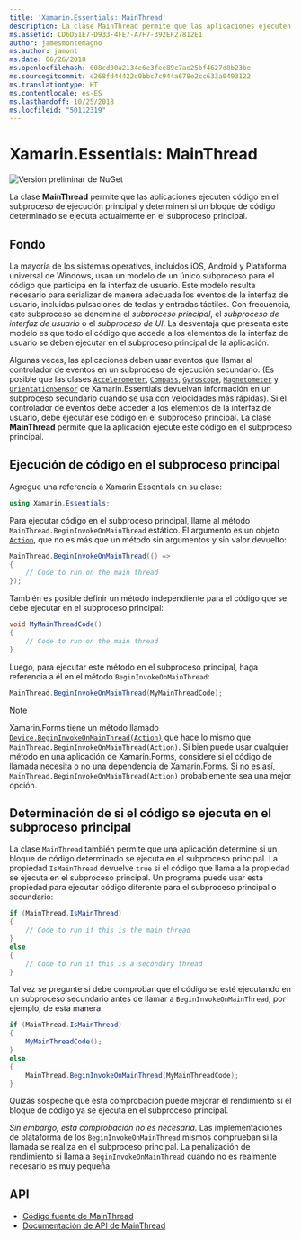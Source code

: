 ```yaml
---
title: 'Xamarin.Essentials: MainThread'
description: La clase MainThread permite que las aplicaciones ejecuten código en el subproceso de ejecución principal.
ms.assetid: CD6D51E7-D933-4FE7-A7F7-392EF27812E1
author: jamesmontemagno
ms.author: jamont
ms.date: 06/26/2018
ms.openlocfilehash: 608cd00a2134e6e3fee89c7ae25bf4627d8b23be
ms.sourcegitcommit: e268fd44422d0bbc7c944a678e2cc633a0493122
ms.translationtype: HT
ms.contentlocale: es-ES
ms.lasthandoff: 10/25/2018
ms.locfileid: "50112319"
---
```

# <a name="xamarinessentials-mainthread"></a>Xamarin.Essentials: MainThread

![Versión preliminar de NuGet](~/media/shared/pre-release.png)

La clase **MainThread** permite que las aplicaciones ejecuten código en el subproceso de ejecución principal y determinen si un bloque de código determinado se ejecuta actualmente en el subproceso principal.

## <a name="background"></a>Fondo

La mayoría de los sistemas operativos, incluidos iOS, Android y Plataforma universal de Windows, usan un modelo de un único subproceso para el código que participa en la interfaz de usuario. Este modelo resulta necesario para serializar de manera adecuada los eventos de la interfaz de usuario, incluidas pulsaciones de teclas y entradas táctiles. Con frecuencia, este subproceso se denomina el _subproceso principal_, el _subproceso de interfaz de usuario_ o el _subproceso de UI_. La desventaja que presenta este modelo es que todo el código que accede a los elementos de la interfaz de usuario se deben ejecutar en el subproceso principal de la aplicación. 

Algunas veces, las aplicaciones deben usar eventos que llamar al controlador de eventos en un subproceso de ejecución secundario. (Es posible que las clases [`Accelerometer`](accelerometer.md), [`Compass`](compass.md), [`Gyroscope`](gyroscope.md), [`Magnetometer`](magnetometer.md) y [`OrientationSensor`](orientation-sensor.md) de Xamarin.Essentials devuelvan información en un subproceso secundario cuando se usa con velocidades más rápidas). Si el controlador de eventos debe acceder a los elementos de la interfaz de usuario, debe ejecutar ese código en el subproceso principal. La clase **MainThread** permite que la aplicación ejecute este código en el subproceso principal.

## <a name="running-code-on-the-main-thread"></a>Ejecución de código en el subproceso principal

Agregue una referencia a Xamarin.Essentials en su clase:

```csharp
using Xamarin.Essentials;
```

Para ejecutar código en el subproceso principal, llame al método `MainThread.BeginInvokeOnMainThread` estático. El argumento es un objeto [`Action`](xref:System.Action), que no es más que un método sin argumentos y sin valor devuelto:

```csharp
MainThread.BeginInvokeOnMainThread(() =>
{
    // Code to run on the main thread
});
```

También es posible definir un método independiente para el código que se debe ejecutar en el subproceso principal:

```csharp
void MyMainThreadCode()
{
    // Code to run on the main thread
}
```

Luego, para ejecutar este método en el subproceso principal, haga referencia a él en el método `BeginInvokeOnMainThread`:

```csharp
MainThread.BeginInvokeOnMainThread(MyMainThreadCode);
```

> [!NOTE]
> Xamarin.Forms tiene un método llamado [`Device.BeginInvokeOnMainThread(Action)`](https://docs.microsoft.com/dotnet/api/xamarin.forms.device.begininvokeonmainthread)
> que hace lo mismo que `MainThread.BeginInvokeOnMainThread(Action)`. Si bien puede usar cualquier método en una aplicación de Xamarin.Forms, considere si el código de llamada necesita o no una dependencia de Xamarin.Forms. Si no es así, `MainThread.BeginInvokeOnMainThread(Action)` probablemente sea una mejor opción.

## <a name="determining-if-code-is-running-on-the-main-thread"></a>Determinación de si el código se ejecuta en el subproceso principal

La clase `MainThread` también permite que una aplicación determine si un bloque de código determinado se ejecuta en el subproceso principal. La propiedad `IsMainThread` devuelve `true` si el código que llama a la propiedad se ejecuta en el subproceso principal. Un programa puede usar esta propiedad para ejecutar código diferente para el subproceso principal o secundario:

```csharp
if (MainThread.IsMainThread)
{
    // Code to run if this is the main thread
}
else
{
    // Code to run if this is a secondary thread
}
```

Tal vez se pregunte si debe comprobar que el código se esté ejecutando en un subproceso secundario antes de llamar a `BeginInvokeOnMainThread`, por ejemplo, de esta manera:

```csharp
if (MainThread.IsMainThread)
{
    MyMainThreadCode();
}
else
{
    MainThread.BeginInvokeOnMainThread(MyMainThreadCode);
}
```

Quizás sospeche que esta comprobación puede mejorar el rendimiento si el bloque de código ya se ejecuta en el subproceso principal.

_Sin embargo, esta comprobación no es necesaria._ Las implementaciones de plataforma de los `BeginInvokeOnMainThread` mismos comprueban si la llamada se realiza en el subproceso principal. La penalización de rendimiento si llama a `BeginInvokeOnMainThread` cuando no es realmente necesario es muy pequeña.

## <a name="api"></a>API

- [Código fuente de MainThread](https://github.com/xamarin/Essentials/tree/master/Xamarin.Essentials/MainThread)
- [Documentación de API de MainThread](xref:Xamarin.Essentials.MainThread)
